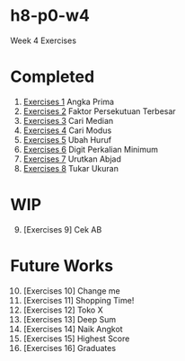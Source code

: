 # h8-p0-w4
Week 4 Exercises


# Completed

1. [Exercises 1](../master/exercise-1.js) Angka Prima
2. [Exercises 2](../master/exercise-2.js) Faktor Persekutuan Terbesar
3. [Exercises 3](../master/exercise-3.js) Cari Median
4. [Exercises 4](../master/exercise-4.js) Cari Modus
5. [Exercises 5](../master/exercise-5.js) Ubah Huruf
6. [Exercises 6](../master/exercise-6.js) Digit Perkalian Minimum
7. [Exercises 7](../master/exercise-7.js) Urutkan Abjad
8. [Exercises 8](../master/exercise-8.js) Tukar Ukuran


# WIP

9. [Exercises 9] Cek AB

# Future Works

10. [Exercises 10] Change me
11. [Exercises 11] Shopping Time!
12. [Exercises 12] Toko X
13. [Exercises 13] Deep Sum
14. [Exercises 14] Naik Angkot
15. [Exercises 15] Highest Score
16. [Exercises 16] Graduates
